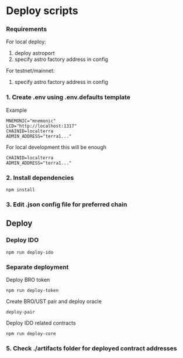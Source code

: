 # Deploy scripts

### Requirements
For local deploy: 
1) deploy astroport
2) specify astro factory address in config

For testnet/mainnet:
1) specify astro factory address in config

### 1. Create .env using .env.defaults template
Example
```env
MNEMONIC="mnemonic"
LCD="http://localhost:1317"
CHAINID=localterra
ADMIN_ADDRESS="terra1..."
```

For local development this will be enough
```env
CHAINID=localterra
ADMIN_ADDRESS="terra1..."
```

### 2. Install dependencies
```
npm install
```

### 3. Edit .json config file for preferred chain

## Deploy

### Deploy IDO
```
npm run deploy-ido
```

### Separate deployment
Deploy BRO token
```
npm run deploy-token
```

Create BRO/UST pair and deploy oracle
```
deploy-pair
```

Deploy IDO related contracts
```
npm run deploy-core
```

### 5. Check ./artifacts folder for deployed contract addresses
